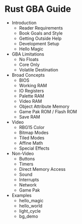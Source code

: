 
# Rust GBA Guide

* Introduction
  * Reader Requirements
  * Book Goals and Style
  * Getting Outside Help
  * Development Setup
  * Hello Magic
* GBA Limitations
  * No Floats
  * Core Only
  * Volatile Destination
* Broad Concepts
  * BIOS
  * Working RAM
  * IO Registers
  * Palette RAM
  * Video RAM
  * Object Attribute Memory
  * Game Pak ROM / Flash ROM
  * Save RAM
* Video
  * RBG15 Color
  * Bitmap Modes
  * Tiled Modes
  * Affine Math
  * Special Effects
* Non-Video
  * Buttons
  * Timers
  * Direct Memory Access
  * Sound
  * Interrupts
  * Network
  * Game Pak
* Examples
  * hello_magic
  * hello_world
  * light_cycle
  * bg_demo
